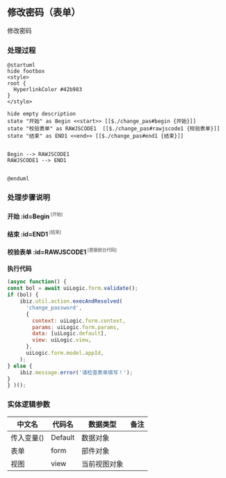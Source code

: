 ## 修改密码（表单） <!-- {docsify-ignore-all} -->

   修改密码

### 处理过程

```plantuml
@startuml
hide footbox
<style>
root {
  HyperlinkColor #42b983
}
</style>

hide empty description
state "开始" as Begin <<start>> [[$./change_pas#begin {开始}]]
state "校验表单" as RAWJSCODE1  [[$./change_pas#rawjscode1 {校验表单}]]
state "结束" as END1 <<end>> [[$./change_pas#end1 {结束}]]


Begin --> RAWJSCODE1
RAWJSCODE1 --> END1


@enduml
```


### 处理步骤说明

#### 开始 :id=Begin<sup class="footnote-symbol"> <font color=gray size=1>[开始]</font></sup>




#### 结束 :id=END1<sup class="footnote-symbol"> <font color=gray size=1>[结束]</font></sup>




#### 校验表单 :id=RAWJSCODE1<sup class="footnote-symbol"> <font color=gray size=1>[直接前台代码]</font></sup>



<p class="panel-title"><b>执行代码</b></p>

```javascript
(async function() { 
const bol = await uiLogic.form.validate();
if (bol) {
    ibiz.util.action.execAndResolved(
      'change_password',
      {
        context: uiLogic.form.context,
        params: uiLogic.form.params,
        data: [uiLogic.default],
        view: uiLogic.view,
      },
      uiLogic.form.model.appId,
    );
} else {
    ibiz.message.error('请检查表单填写！');
}
} )();
```



### 实体逻辑参数

|    中文名   |    代码名    |  数据类型      |备注 |
| --------| --------| --------  | --------   |
|传入变量(<i class="fa fa-check"/></i>)|Default|数据对象||
|表单|form|部件对象||
|视图|view|当前视图对象||
